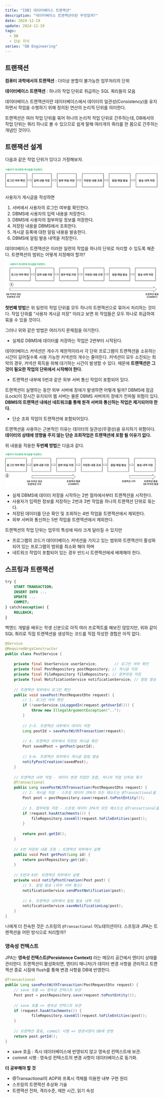 ```yaml
---
title: "[DB] 데이터베이스 트랜잭션"
description: "데이터베이스 트랜잭션이란 무엇일까?"
date: 2024-12-19
update: 2024-12-19
tags:
  - DB
  - 단순 지식
series: "DB Engineering"
---
```


## 트랜잭션

**컴퓨터 과학에서의 트랜잭션** : 더이상 분할이 불가능한 업무처리의 단위

**데이터베이스 트랜잭션** : 하나의 작업 단위로 취급하는 SQL 쿼리들의 모음

데이터베이스 트랜잭션이란 데이터베이스에서 데이터의 일관성(Consistency)을 유지하면서 작업을 수행하기 위해 정의된 연산의 논리적 단위를 의미한다.

트랜잭션은 여러 작업 단위를 묶어 하나의 논리적 작업 단위로 간주하는데, DB에서의 작업 단위는 쿼리 하나로 볼 수 있으므로 쉽게 말해 여러개의 쿼리를 한 몸으로 간주하는 개념인 것이다.

## 트랜잭션 설계
다음과 같은 작업 단위가 있다고 가정해보자.

![transaction01](./img.png)

사용자가 게시글을 작성하면
1. 서버에서 사용자의 로그인 여부를 확인한다.
2. DBMS에 사용자의 입력 내용을 저장한다.
3. DBMS에 사용자의 첨부파일 정보를 저장한다.
4. 저장된 내용을 DBMS에서 조회한다.
5. 게시글 등록에 대한 알림 내용을 발송한다.
6. DBMS에 알림 발송 내역을 저장한다.

데이터베이스 트랜잭션은 이러한 일련의 작업을 하나의 단위로 처리할 수 있도록 해준다. 트랜잭션의 범위는 어떻게 지정해야 할까?

![transaction02](./img_1.png)

**첫번째 방법**은 위 일련의 작업 단위를 모두 하나의 트랜잭션으로 묶어서 처리하는 것이다. 작업 단위를 "사용자 게시글 저장" 이라고 보면 위 작업들은 모두 하나로 취급하여 묶을 수 있을 것이다.

그러나 위와 같은 방법은 여러가지 문제점을 야기한다.

- 실제로 DBMS에 데이터를 저장하는 작업은 2번부터 시작된다.

데이터베이스 커넥션은 개수가 제한적이라서 각 단위 프로그램이 트랜젝션을 소유하는 시간이 길어질수록 사용 가능한 커넥션의 개수는 줄어든다. 커넥션이 모두 소진되는 최악의 경우, 커넥션 획득을 위해 대기하는 시간이 발생할 수 있다. 때문에 **트랜잭션은 그것이 필요한 작업의 단위에서 시작해야 한다.**

- 트랜잭션 내부에 5번과 같은 외부 서버 통신 작업이 포함되어 있다.

트랜잭션이 실행하는 동안 외부 서버에 장애가 발생하면 어떻게 될까? DBMS에 잠금(Lock)이 장시간 유지되어 웹 서버는 물론 DBMS 서버까지 장애가 전파될 위험이 있다. **DBMS의 트랜잭션 내에선 네트워크를 통해 원격 서버와 통신하는 작업은 제거되어야 한다.**

- 단순 조회 작업이 트랜잭션에 포함되어있다.

트랜잭션을 사용하는 근본적인 이유는 데이터의 일관성(무결성)을 유지하기 위함이다. **데이터의 상태에 영향을 주지 않는 단순 조회작업은 트랜잭션에 포함 될 이유가 없다.**

위 내용을 적용한 **두번째 방법**은 다음과 같다.

![transaction02](./img_3.png)

- 실제 DBMS에 데이터 저장을 시작하는 2번 절차에서부터 트랜잭션을 시작한다.
- 사용자가 입력한 정보를 저장하는 2번과 3번 작업을 하나의 트랜잭션 단위로 묶는다.
- 저장된 데이터를 단순 확인 및 조회하는 4번 작업을 트랜잭션에서 제외한다.
- 외부 서버와 통신하는 5번 작업을 트랜잭션에서 제외한다.

트랜잭션의 작업 단위는 업무의 특성에 따라 크게 달라질 수 있지만
- 프로그램의 코드가 데이터베이스 커넥션을 가지고 있는 범위와 트랜잭션이 활성화되어 있는 프로그램의 범위를 최소화 해야 하며
- 네트워크 작업이 포함되어 있는 경우 반드시 트랜잭션에세 배제해야 한다.

## 스프링과 트랜잭션
```sql
try {
    START TRANSACTION;
    INSERT INTO ...
    UPDATE ...
    COMMIT;
} catch(exception) {
    ROLLBACK;
}
```

백엔드 개발을 배우는 학생 신분으로 아직 여러 프로젝트를 해보진 않았지만, 위와 같이 SQL 쿼리로 직접 트랜잭션을 생성하는 코드를 직접 작성한 경험은 아직 없다.

```java
@Service
@RequiredArgsConstructor
public class PostService {

    private final UserService userService;        // 로그인 여부 확인
    private final PostRepository postRepository; // 게시글 저장
    private final FileRepository fileRepository; // 첨부파일 저장
    private final NotificationService notificationService; // 알림 발송

    // 트랜잭션 외부에서 로그인 확인
    public void savePost(PostRequestDto request) {
        // 1. 로그인 여부 확인
        if (!userService.isLoggedIn(request.getUserId())) {
            throw new IllegalArgumentException("..");
        }

        // 2~3. 트랜잭션 내부에서 데이터 저장
        Long postId = savePostWithTransaction(request);
        
        // 4. 트랜잭션 외부에서 저장된 게시글 확인
        Post savedPost = getPost(postId);
        
        // 5~6. 트랜잭션 외부에서 게시글 알림 발송
        notifyPostCreation(savedPost);
    }

    // 트랜잭션 내부 작업 - 데이터 변경 작업만 포함, 하나의 작업 단위로 묶기
    @Transactional
    public Long savePostWithTransaction(PostRequestDto request) {
        // 2. 게시글 저장 - 스프링 데이터 JPA의 모든 메소드는 @Transactional을 포함한다.
        Post post = postRepository.save(request.toPostEntity());

        // 3. 첨부파일 저장 - 스프링 데이터 JPA의 모든 메소드는 @Transactional을 포함한다.
        if (request.hasAttachments()) {
            fileRepository.saveAll(request.toFileEntities(post));
        }
        
        return post.getId();
    }
    
    // 4번 저장된 내용 조회 : 트랜잭션 외부에서 실행
    public void Post getPost(Long id) {
        return postRepository.get(id);
    }

    // 5번과 6번: 트랜잭션 외부에서 실행
    private void notifyPostCreation(Post post) {
        // 5. 알림 발송 (외부 서버 통신)
        notificationService.sendPostNotification(post);

        // 6. 트랜잭션 내부에서 알림 발송 내역 저장
        notificationService.saveNotificationLog(post);
    }
}
```

나에게 더 친숙한 것은 스프링의 `@Transactional` 어노테이션이다. 스프링과 JPA는 트랜잭션을 어떤 방식으로 처리할까?

### 영속성 컨텍스트
JPA는 **영속성 컨텍스트(Persistence Context)** 라는 메모리 공간에서 엔티티 상태를 관리한다. 트랜잭션이 활성화되면, 엔티티 매니저(가 데이터 변경 사항을 관리하고 트랜잭션 종료 시점에 flush를 통해 변경 사항을 DB에 반영한다.

```java
@Transactional
public Long savePostWithTransaction(PostRequestDto request) {
    // save 호출 => 영속성 컨텍스트 보관
    Post post = postRepository.save(request.toPostEntity());

    // save 호출 => 영속성 컨텍스트 보관
    if (request.hasAttachments()) {
            fileRepository.saveAll(request.toFileEntities(post));
    }
    
    // 트랜잭션 종료, commit 시행 => 변경사항이 DB에 반영 
    return post.getId(); 
}
```

- save 호출 : 즉시 데이터베이스에 반영되지 않고 영속성 컨텍스트에 보관.
- commit 시행 : 영속성 컨텍스트의 변경 사항이 데이터베이스로 동기화.

**더 공부해야 할 것**
- @Transactional의 AOP와 프록시 객체를 이용한 내부 구현 원리
- 스프링의 트랜잭션 추상화 기술
- 트랜잭션 전파, 격리수준, 제한 시간, 읽기 속성